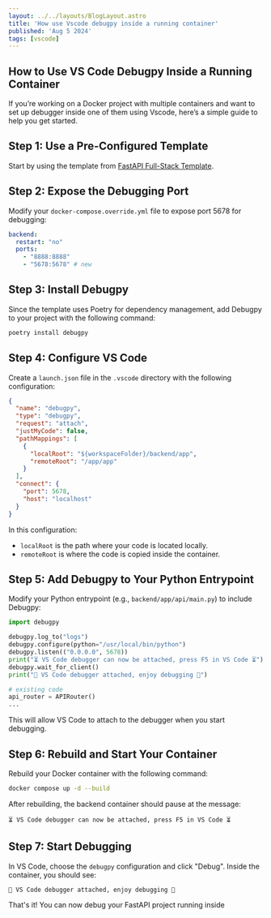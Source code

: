 ```yaml
---
layout: ../../layouts/BlogLayout.astro
title: 'How use Vscode debugpy inside a running container'
published: 'Aug 5 2024'
tags: [vscode]
---
```


## How to Use VS Code Debugpy Inside a Running Container

If you’re working on a Docker project with multiple containers and want to set up debugger inside one of them using Vscode, here’s a simple guide to help you get started.

## Step 1: Use a Pre-Configured Template

Start by using the template from [FastAPI Full-Stack Template](https://github.com/fastapi/full-stack-fastapi-template).

## Step 2: Expose the Debugging Port

Modify your `docker-compose.override.yml` file to expose port 5678 for debugging:

```yaml
backend:
  restart: "no"
  ports:
    - "8888:8888"
    - "5678:5678" # new

```

## Step 3: Install Debugpy

Since the template uses Poetry for dependency management, add Debugpy to your project with the following command:

```bash
poetry install debugpy
```

## Step 4: Configure VS Code

Create a `launch.json` file in the `.vscode` directory with the following configuration:

```json
{
  "name": "debugpy",
  "type": "debugpy",
  "request": "attach",
  "justMyCode": false,
  "pathMappings": [
    {
      "localRoot": "${workspaceFolder}/backend/app",
      "remoteRoot": "/app/app"
    }
  ],
  "connect": {
    "port": 5678,
    "host": "localhost"
  }
}
```

In this configuration:

- `localRoot` is the path where your code is located locally.
- `remoteRoot` is where the code is copied inside the container.

## Step 5: Add Debugpy to Your Python Entrypoint

Modify your Python entrypoint (e.g., `backend/app/api/main.py`) to include Debugpy:

```python
import debugpy

debugpy.log_to("logs")
debugpy.configure(python="/usr/local/bin/python")
debugpy.listen(("0.0.0.0", 5678))
print("⏳ VS Code debugger can now be attached, press F5 in VS Code ⏳")
debugpy.wait_for_client()
print("🎉 VS Code debugger attached, enjoy debugging 🎉")

# existing code
api_router = APIRouter()
...
```

This will allow VS Code to attach to the debugger when you start debugging.

## Step 6: Rebuild and Start Your Container

Rebuild your Docker container with the following command:

```bash
docker compose up -d --build
```

After rebuilding, the backend container should pause at the message:

```
⏳ VS Code debugger can now be attached, press F5 in VS Code ⏳
```

## Step 7: Start Debugging

In VS Code, choose the `debugpy` configuration and click "Debug". Inside the container, you should see:

```
🎉 VS Code debugger attached, enjoy debugging 🎉
```

That's it! You can now debug your FastAPI project running inside
